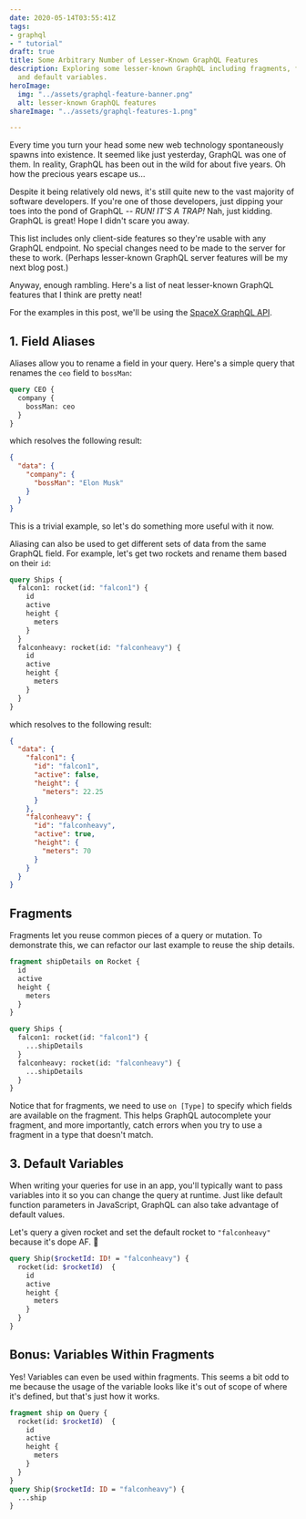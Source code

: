 ```yaml
---
date: 2020-05-14T03:55:41Z
tags:
- graphql
- " tutorial"
draft: true
title: Some Arbitrary Number of Lesser-Known GraphQL Features
description: Exploring some lesser-known GraphQL including fragments, field aliases,
  and default variables.
heroImage:
  img: "../assets/graphql-feature-banner.png"
  alt: lesser-known GraphQL features
shareImage: "../assets/graphql-features-1.png"

---
```

Every time you turn your head some new web technology spontaneously spawns into existence. It seemed like just yesterday, GraphQL was one of them. In reality, GraphQL has been out in the wild for about five years. Oh how the precious years escape us...

Despite it being relatively old news, it's still quite new to the vast majority of software developers. If you're one of those developers, just dipping your toes into the pond of GraphQL -- _RUN! IT'S A TRAP!_ Nah, just kidding. GraphQL is great! Hope I didn't scare you away.

This list includes only client-side features so they're usable with any GraphQL endpoint. No special changes need to be made to the server for these to work. (Perhaps lesser-known GraphQL server features will be my next blog post.)

Anyway, enough rambling. Here's a list of neat lesser-known GraphQL features that I think are pretty neat!

For the examples in this post, we'll be using the [SpaceX GraphQL API](https://api.spacex.land/graphql/).

## 1. Field Aliases

Aliases allow you to rename a field in your query. Here's a simple query that renames the `ceo` field to `bossMan`:

```graphql
query CEO {
  company {
    bossMan: ceo
  }
}
```

which resolves the following result:

```json
{
  "data": {
    "company": {
      "bossMan": "Elon Musk"
    }
  }
}
```

This is a trivial example, so let's do something more useful with it now.

Aliasing can also be used to get different sets of data from the same GraphQL field. For example, let's get two rockets and rename them based on their `id`:

```graphql
query Ships {
  falcon1: rocket(id: "falcon1") {
    id
    active
    height {
      meters
    }
  }
  falconheavy: rocket(id: "falconheavy") {
    id
    active
    height {
      meters
    }
  }
}
```

which resolves to the following result:

```json
{
  "data": {
    "falcon1": {
      "id": "falcon1",
      "active": false,
      "height": {
        "meters": 22.25
      }
    },
    "falconheavy": {
      "id": "falconheavy",
      "active": true,
      "height": {
        "meters": 70
      }
    }
  }
}
```

## Fragments

Fragments let you reuse common pieces of a query or mutation. To demonstrate this, we can refactor our last example to reuse the ship details.

```graphql
fragment shipDetails on Rocket {
  id
  active
  height {
    meters
  }
}

query Ships {
  falcon1: rocket(id: "falcon1") {
    ...shipDetails
  }
  falconheavy: rocket(id: "falconheavy") {
    ...shipDetails
  }
}
```

Notice that for fragments, we need to use `on [Type]` to specify which fields are available on the fragment. This helps GraphQL autocomplete your fragment, and more importantly, catch errors when you try to use a fragment in a type that doesn't match.

## 3. Default Variables

When writing your queries for use in an app, you'll typically want to pass variables into it so you can change the query at runtime. Just like default function parameters in JavaScript, GraphQL can also take advantage of default values.

Let's query a given rocket and set the default rocket to `"falconheavy"` because it's dope AF. 🚀

```graphql
query Ship($rocketId: ID! = "falconheavy") {
  rocket(id: $rocketId)  {
    id
    active
    height {
      meters
    }
  }
}
```

## Bonus: Variables Within Fragments

Yes! Variables can even be used within fragments. This seems a bit odd to me because the usage of the variable looks like it's out of scope of where it's defined, but that's just how it works.

```graphql
fragment ship on Query {
  rocket(id: $rocketId)  {
    id
    active
    height {
      meters
    }
  }
}
query Ship($rocketId: ID = "falconheavy") {
  ...ship
}
```